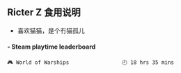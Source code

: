 ## Ricter Z 食用说明
- 喜欢猫猫，是个冇猫孤儿

<!-- steam-box start -->
#### - Steam playtime leaderboard
```text
🎮 World of Warships                 🕘 18 hrs 35 mins
```
<!-- Powered by https://github.com/YouEclipse/steam-box . -->
<!-- steam-box end -->
